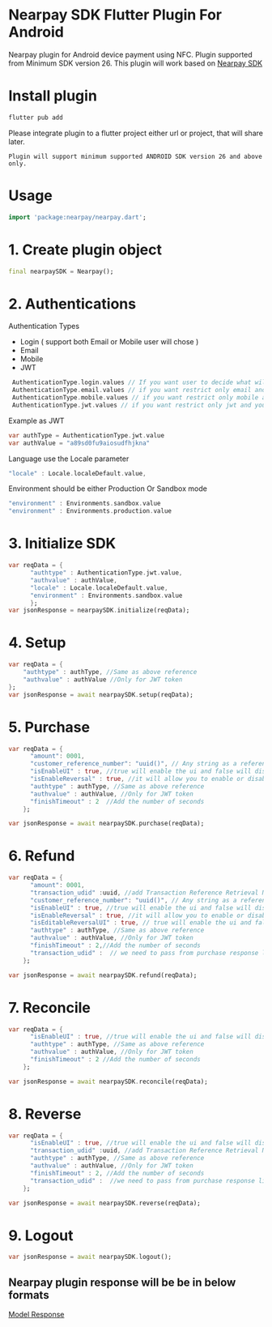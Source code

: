 # Nearpay SDK Flutter Plugin For Android

Nearpay plugin for Android device payment using NFC. Plugin supported from
Minimum SDK version 26. This plugin will work based on
[Nearpay SDK](https://docs.nearpay.io/sdk/)

# Install plugin

```bash
flutter pub add
```

Please integrate plugin to a flutter project either url or project, that will
share later.

```
Plugin will support minimum supported ANDROID SDK version 26 and above only.
```

# Usage

```dart
import 'package:nearpay/nearpay.dart';
```

# 1. Create plugin object

```dart
final nearpaySDK = Nearpay();
```

# 2. Authentications

Authentication Types

- Login ( support both Email or Mobile user will chose )
- Email
- Mobile
- JWT

```dart
 AuthenticationType.login.values // If you want user to decide what will use to login email or mobile
 AuthenticationType.email.values // if you want restrict only email and you need to provide it to the auth value
 AuthenticationType.mobile.values // if you want restrict only mobile and you need to provide it to the auth value
 AuthenticationType.jwt.values // if you want restrict only jwt and you need to provide it to the auth value
```

Example as JWT

```dart
var authType = AuthenticationType.jwt.value
var authValue = "a89sd0fu9aiosudfhjkna"
```

Language use the Locale parameter

```dart
"locale" : Locale.localeDefault.value,
```

Environment should be either Production Or Sandbox mode

```dart
"environment" : Environments.sandbox.value
"environment" : Environments.production.value
```

# 3. Initialize SDK

```dart
var reqData = {
      "authtype" : AuthenticationType.jwt.value,
      "authvalue" : authValue,
      "locale" : Locale.localeDefault.value,
      "environment" : Environments.sandbox.value
      };
var jsonResponse = nearpaySDK.initialize(reqData);
```

# 4. Setup

```dart
var reqData = {
    "authtype" : authType, //Same as above reference
    "authvalue" : authValue //Only for JWT token
};
var jsonResponse = await nearpaySDK.setup(reqData);
```

# 5. Purchase

```dart
var reqData = {
      "amount": 0001,
      "customer_reference_number": "uuid()", // Any string as a reference number
      "isEnableUI" : true, //true will enable the ui and false will disable
      "isEnableReversal" : true, //it will allow you to enable or disable the reverse button
      "authtype" : authType, //Same as above reference
      "authvalue" : authValue, //Only for JWT token
      "finishTimeout" : 2  //Add the number of seconds
    };

var jsonResponse = await nearpaySDK.purchase(reqData);
```

# 6. Refund

```dart
var reqData = {
      "amount": 0001,
      "transaction_udid" :uuid, //add Transaction Reference Retrieval Number UUID
      "customer_reference_number": "uuid()", // Any string as a reference number
      "isEnableUI" : true, //true will enable the ui and false will disable
      "isEnableReversal" : true, //it will allow you to enable or disable the reverse button
      "isEditableReversalUI" : true, // true will enable the ui and false will disable
      "authtype" : authType, //Same as above reference
      "authvalue" : authValue, //Only for JWT token
      "finishTimeout" : 2,//Add the number of seconds
      "transaction_udid" :  // we need to pass from purchase response list contains uuid dict key "udid",  pass that value here.
    };

var jsonResponse = await nearpaySDK.refund(reqData);
```

# 7. Reconcile

```dart
var reqData = {
      "isEnableUI" : true, //true will enable the ui and false will disable
      "authtype" : authType, //Same as above reference
      "authvalue" : authValue, //Only for JWT token
      "finishTimeout" : 2 //Add the number of seconds
    };

var jsonResponse = await nearpaySDK.reconcile(reqData);
```

# 8. Reverse

```dart
var reqData = {
      "isEnableUI" : true, //true will enable the ui and false will disable
      "transaction_udid" :uuid, //add Transaction Reference Retrieval Number
      "authtype" : authType, //Same as above reference
      "authvalue" : authValue, //Only for JWT token
      "finishTimeout" : 2, //Add the number of seconds
      "transaction_udid" :  //we need to pass from purchase response list contains uuid dict key "udid",  pass that value here.
    };

var jsonResponse = await nearpaySDK.reverse(reqData);
```

# 9. Logout

```dart
var jsonResponse = await nearpaySDK.logout();
```

## Nearpay plugin response will be be in below formats

[Model Response](https://docs.nearpay.io/sdk/sdk-models)
